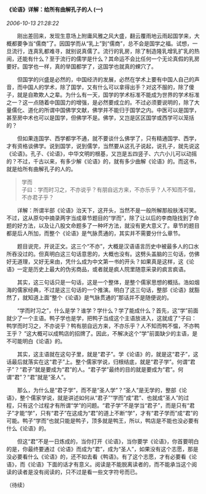 #### 《论语》详解：给所有曲解孔子的人 (一)

*2006-10-13 21:28:22*

&emsp;&emsp;刚出差回来，发现生意场上附庸风雅之风大盛，翻云覆雨地云雨起国学来，大概都要争当“儒商”了。因国学而从“乳上”到“儒商”，总不会是国学之福。试想，一旦流行，连真乳都难寻，就别说真儒了。流行的乳房，除了制造隆乳增乳扩乳的热闹，还能有什么？至于流行的儒学是什么？其命运不会比任何一个无论真假的乳房要好。国学也一样，真的举国都学了，这国学也就真的蜾穴了。
 
&emsp;&emsp;但国学的兴盛是必然的，中国经济的发展，必然在学术上要有中国人自己的声音，而中国人的学术，除了国学，又有什么可以拿得出手？对这不服的，除了傻子，就是自欺欺人之辈。为什么有一天，国学的学术标准不能成为世界的学术标准之一？这一点随着中国国力的增强，是必然要成立的。不过必须要说明的，除了大量儒化、道化的所谓中国佛学文献，佛学并不能归于国学之内。中医可以是国学，甚至房中术也可以是国学，但佛学不是。佛学，又岂是区区国学或西学可以笼括的？
 
&emsp;&emsp;但如果连国学、西学都学不通，就不要谈什么佛学了，只有精通国学、西学，才有资格谈佛学。说到国学，说到儒学，当然要从这孔子说起，说孔子，就先说这《论语》。孔子、《论语》，中华文明的根基，又岂是五四竖子、六六小儿可以动摇的？不过，千古以来，有多少解《论语》的，就有多少曲解《论语》的。而这书，就是给所有曲解孔子的人的。
 
>学而<br/>
子曰：学而时习之，不亦说乎？有朋自远方来，不亦乐乎？人不知而不愠，不亦君子乎？

 
&emsp;&emsp;详解：所谓半部《论语》治天下，这开头，当然不是一般所解那般肤浅可笑。不过，这从原句中摘录两字当成章节题目的“学而”，除了让以后的李商隐找到了命题的好方法，以及让八股文命题多了一种坏方法，就没有更大意义了。章节的题目都是后人所加，而整个《论语》是气脉贯通的，其实并不需要分什么章节。
 
&emsp;&emsp;题目说完，开说正文。这三个“不亦”，大概是汉语语言历史中被最多人的口水所吞没过的。但真明白这三句话意思的，大概也没有。这劈头盖脑的三句话，仿佛好无道理，又好无来由，凭什么成为中文第一书的开头？如果真是这样，这《论语》一定是历史上最大的伪劣商品，或者就是疯人院里随意采录的疯言疯语。
 
&emsp;&emsp;其实，这三句话只是一句话，这是一个整体，是整个儒家思想的概括。浩如烟海的儒家经典，不过是这三句话的一个推演。明白了这三句话，整部《论语》就豁然了，就知道上面“整个《论语》是气脉贯通的”那话并不是随便说的。

&emsp;&emsp;“学而时习之”，什么是学？谁学？学什么？学了能成什么？首先，这“学”前面就少了一个主语。鸭子学也是学，把鸭子当成这个主语放进入，这就成了“子曰：鸭学而时习之，不亦说乎？鸭有朋自远方来，不亦乐乎？人不知而鸭不愠，不亦鸭王乎？ ”这大概可以成鸭店的招牌了。因此，不解决这个“学”前面缺少的主语，是不可能明白《论语》的。
 
&emsp;&emsp;其实，这主语就在这句子里，就是“君子”。学《论语》的，就是这“君子”，这话最后就落实在这“君子”上。整个儒家学说，归根结底，就是“君子学”。何谓“君子”？“君子”就是要成为“君”的人。“君子学”最终的目的就是要成为“君”。何谓“君”？“君”就是“圣人”。
 
&emsp;&emsp;那么，为什么是“君子学”，而不是“圣人学”？“圣人”是无学的，整部《论语》，整个儒家学说，就是讲述如何从“君子”“学而”成“君”、也就成“圣人”的过程，只有这个过程才有所谓“学”的问题。“君子学”不是学当“君子”，而是只有“君子”才能“学”，只有“君子”在这成为“君”的道上不断“学”，才有“君子学而”成“君”的可能。鸭子“学而”也就只能是鸭子，顶多就是鸭王，所以，鸭店是不能也没必要有什么《论语》的。
 
&emsp;&emsp;但这“君”不是一日炼成的，当你打开《论语》，当你要学《论语》，你首要明白的是，你最终要通过《论语》而成为“君”，成为“圣人”，如果没有这个志愿，那是没必要看什么《论语》的，还不如去看《鸭语》。有了这个志愿，才有必要看《论语》，而《论语》下面的话才有意义。阅读是不能脱离读者的，而不能承当这个阅读的读者是没有阅读的，只不过是看一些文字符号而已。

（待续）
